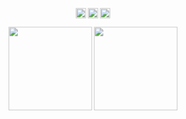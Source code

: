 <div align="center">
  <p>
    <img src="https://img.shields.io/github/followers/panyu97py" style="height: 20px"/>
    <img src="https://img.shields.io/github/stars/panyu97py"  style="height: 20px"/>
    <img src="https://visitor-badge.laobi.icu/badge?page_id=panyu97py.blog.README.md" style="height: 20px"/>
  </p>
  <p>
    <img
      src="https://github-readme-stats.vercel.app/api?username=panyu97py&theme=dark&show_icons=true"
      style="height: 165px"
    />
    <img
      src="https://github-readme-stats.vercel.app/api/top-langs/?username=panyu97py&layout=compact&theme=dark"
      style="height: 165px"
    />
  </p>
</div>
